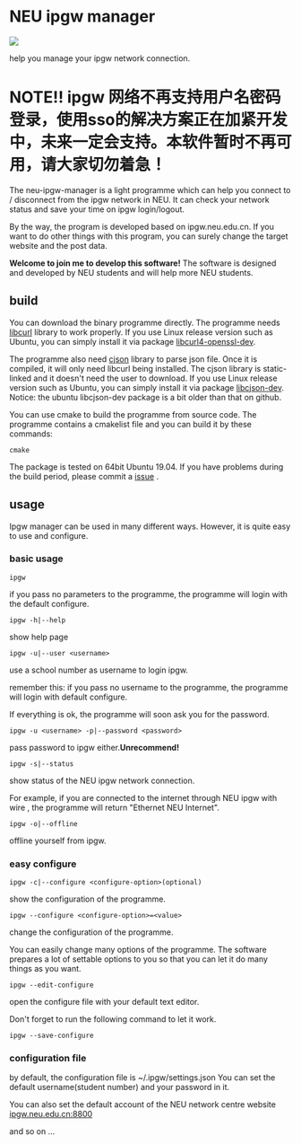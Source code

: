 # NEU ipgw manager


![](https://img.shields.io/badge/NEU-ipgw--manager-blue.svg)

help you manage your ipgw network connection.

# **NOTE!! ipgw 网络不再支持用户名密码登录，使用sso的解决方案正在加紧开发中，未来一定会支持。本软件暂时不再可用，请大家切勿着急！**
The neu-ipgw-manager is a light programme which can help you connect to / disconnect from the ipgw network in NEU.
It can check your network status and save your time on ipgw login/logout.

By the way, the program is developed based on ipgw.neu.edu.cn. If you want to do other things with this program,
you can surely change the target website and the post data.

**Welcome to join me to develop this software!** The software is designed and developed by NEU students and will help more NEU
students.
## build
You can download the binary programme directly.
The programme needs [libcurl](https://curl.haxx.se/download.html) library to work properly.
If you use Linux release version such as Ubuntu, you can simply install it via package
 [libcurl4-openssl-dev](https://packages.ubuntu.com/xenial/libcurl4-openssl-dev).


The programme also need [cjson](https://github.com/DaveGamble/cJSON/releases) library to parse json file.
Once it is compiled, it will only need libcurl being installed. The cjson library is static-linked and it doesn't need the user to download.
If you use Linux release version such as Ubuntu, you can simply install it via package
 [libcjson-dev](https://packages.ubuntu.com/disco/libcjson-dev).
 Notice: the ubuntu libcjson-dev package is a bit older than that on github.


You can use cmake to build the programme from source code. The programme contains a cmakelist file and you can build it
by these commands:
```
cmake
```
The package is tested on 64bit Ubuntu 19.04. If you have problems during the build period, please commit a [issue](https://github.com/Neboer/ipgw_linux_c/issues/new) .
## usage
Ipgw manager can be used in many different ways. However, it is quite easy to use and configure.
### basic usage
```
ipgw
```
if you pass no parameters to the programme, the programme will login with the default configure.
```
ipgw -h|--help
```
show help page
```
ipgw -u|--user <username>
```
use a school number as username to login ipgw.

remember this: if you pass no username to the programme, the programme will login with default configure.

If everything is ok, the programme will soon ask you for the password.
```
ipgw -u <username> -p|--password <password>
```
pass password to ipgw either.**Unrecommend!**
```
ipgw -s|--status
```
show status of the NEU ipgw network connection.

For example, if you are connected to the internet through NEU ipgw with wire
, the programme will return "Ethernet NEU Internet". 
```
ipgw -o|--offline
```
offline yourself from ipgw.

### easy configure
```
ipgw -c|--configure <configure-option>(optional)
```
show the configuration of the programme.

```
ipgw --configure <configure-option>=<value>
```
change the configuration of the programme.

You can easily change many options of the programme. The software prepares a lot of settable
options to you so that you can let it do many things as you want.
```
ipgw --edit-configure
```
open the configure file with your default text editor.

Don't forget to run the following command to let it work.
```
ipgw --save-configure
```
### configuration file
by default, the configuration file is ~/.ipgw/settings.json
You can set the default username(student number) and your password in it.

You can also set the default account of the NEU network centre website [ipgw.neu.edu.cn:8800](http://ipgw.neu.edu.cn:8800/)
 
 and so on ...
